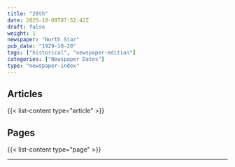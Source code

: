 ```yaml
---
title: "28th"
date: 2025-10-09T07:52:42Z
draft: false
weight: 1
newspaper: "North Star"
pub_date: "1929-10-28"
tags: ["historical", "newspaper-edition"]
categories: ["Newspaper Dates"]
type: "newspaper-index"
---
```


## Articles
{{< list-content type="article" >}}

## Pages
{{< list-content type="page" >}}

---
